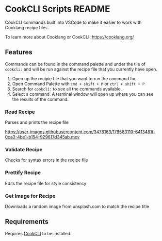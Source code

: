 # CookCLI Scripts README

CookCLI commands built into VSCode to make it easier to work with Cooklang recipe files.

To learn more about Cooklang or CookCLI: https://cooklang.org/

## Features

Commands can be found in the command palette and under the tile of `cookcli:` and will be run against the recipe file that you currently have open.

1. Open up the recipie file that you want to run the command for.
1. Open Command Palette with `cmd + shift + P` or `ctrl + shift + P`
1. Search for `cookcli:` to see all the commands available.
1. Select a command. A terminal window will open up where you can see the results of the command.

### Read Recipe

Parses and prints the recipe file

https://user-images.githubusercontent.com/3478163/178563110-6413481f-0ca3-4be1-b154-929617d345ab.mov

### Validate Recipe

Checks for syntax errors in the recipe file

### Prettify Recipe

Edits the recipe file for style consistency

### Get Image for Recipe

Downloads a random image from unsplash.com to match the recipe title

## Requirements

Requires [CookCLI](https://cooklang.org/cli/download/) to be installed.
